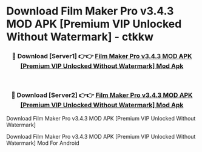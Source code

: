 # Download Film Maker Pro v3.4.3 MOD APK [Premium VIP Unlocked Without Watermark] - ctkkw


<div align="center">
<h3>🔴 Download [Server1] 👉👉 <a href="https://apk-comot.site?title=Film_Maker_Pro_v3.4.3_MOD_APK_[Premium_VIP_Unlocked_Without_Watermark]">Film Maker Pro v3.4.3 MOD APK [Premium VIP Unlocked Without Watermark] Mod Apk</a></h3><br>
<h3>🔴 Download [Server2] 👉👉 <a href="https://apk-comot.site?title=Film_Maker_Pro_v3.4.3_MOD_APK_[Premium_VIP_Unlocked_Without_Watermark]">Film Maker Pro v3.4.3 MOD APK [Premium VIP Unlocked Without Watermark] Mod Apk</a></h3>
</div>



Download Film Maker Pro v3.4.3 MOD APK [Premium VIP Unlocked Without Watermark] 

Download Film Maker Pro v3.4.3 MOD APK [Premium VIP Unlocked Without Watermark] Mod For Android